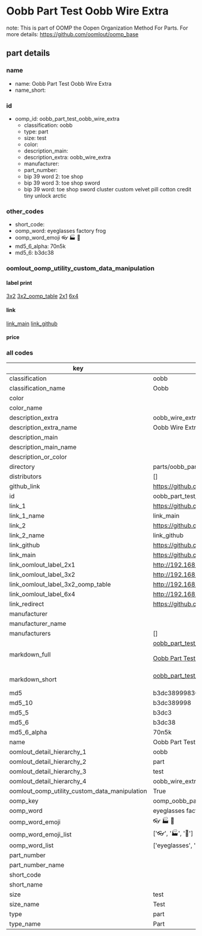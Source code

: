 # Oobb Part Test Oobb Wire Extra  

note: This is part of OOMP the Oopen Organization Method For Parts. For more details: https://github.com/oomlout/oomp_base

##  part details
  







### name
* name: Oobb Part Test Oobb Wire Extra
* name_short: 
### id
* oomp_id: oobb_part_test_oobb_wire_extra
  * classification: oobb
  * type: part
  * size: test
  * color: 
  * description_main: 
  * description_extra: oobb_wire_extra
  * manufacturer: 
  * part_number: 
  * bip 39 word 2: toe shop
  * bip 39 word 3: toe shop sword
  * bip 39 word: toe shop sword cluster custom velvet pill cotton credit tiny unlock arctic

### other_codes
* short_code: 
* oomp_word: eyeglasses factory frog
* oomp_word_emoji :eyeglasses: :factory: :frog:
* md5_6_alpha: 70n5k
* md5_6: b3dc38






### oomlout_oomp_utility_custom_data_manipulation
#### label print
[3x2](http://192.168.1.245:1112/?label=oomp%2070n5k)
[3x2_oomp_table](http://192.168.1.108:1112/?label=oomp%2070n5k)
[2x1](http://192.168.1.242:1112/?label=oomp%2070n5k)
[6x4](http://192.168.1.55:1112/?label=oomp%2070n5k)    

#### link

[link_main](https://github.com/oomlout/oomlout_oomp_version_1_messy/tree/main/parts/oobb_part_test_oobb_wire_extra) [link_github](https://github.com/oomlout/oomlout_oomp_version_1_messy/tree/main/parts/oobb_part_test_oobb_wire_extra)                             

#### price







### all codes 
| key | value |  
| --- | --- |  
| classification | oobb |  
| classification_name | Oobb |  
| color |  |  
| color_name |  |  
| description_extra | oobb_wire_extra |  
| description_extra_name | Oobb Wire Extra |  
| description_main |  |  
| description_main_name |  |  
| description_or_color |   |  
| directory | parts/oobb_part_test_oobb_wire_extra |  
| distributors | [] |  
| github_link | https://github.com/oomlout/oomlout_oomp_part_src/tree/main/parts/oobb_part_test_oobb_wire_extra |  
| id | oobb_part_test_oobb_wire_extra |  
| link_1 | https://github.com/oomlout/oomlout_oomp_version_1_messy/tree/main/parts/oobb_part_test_oobb_wire_extra |  
| link_1_name | link_main |  
| link_2 | https://github.com/oomlout/oomlout_oomp_version_1_messy/tree/main/parts/oobb_part_test_oobb_wire_extra |  
| link_2_name | link_github |  
| link_github | https://github.com/oomlout/oomlout_oomp_version_1_messy/tree/main/parts/oobb_part_test_oobb_wire_extra |  
| link_main | https://github.com/oomlout/oomlout_oomp_version_1_messy/tree/main/parts/oobb_part_test_oobb_wire_extra |  
| link_oomlout_label_2x1 | http://192.168.1.242:1112/?label=oomp%2070n5k |  
| link_oomlout_label_3x2 | http://192.168.1.245:1112/?label=oomp%2070n5k |  
| link_oomlout_label_3x2_oomp_table | http://192.168.1.108:1112/?label=oomp%2070n5k |  
| link_oomlout_label_6x4 | http://192.168.1.55:1112/?label=oomp%2070n5k |  
| link_redirect | https://github.com/oomlout/oomlout_oomp_version_1_messy/tree/main/parts/oobb_part_test_oobb_wire_extra |  
| manufacturer |  |  
| manufacturer_name |  |  
| manufacturers | [] |  
| markdown_full | [oobb_part_test_oobb_wire_extra](none)<br>[](none)<br>[Oobb Part Test Oobb Wire Extra](none)<br><br> |  
| markdown_short | [oobb_part_test_oobb_wire_extra](none)<br><br> |  
| md5 | b3dc38999830d49bc81b42c7b8b1af1c |  
| md5_10 | b3dc389998 |  
| md5_5 | b3dc3 |  
| md5_6 | b3dc38 |  
| md5_6_alpha | 70n5k |  
| name | Oobb Part Test Oobb Wire Extra |  
| oomlout_detail_hierarchy_1 | oobb |  
| oomlout_detail_hierarchy_2 | part |  
| oomlout_detail_hierarchy_3 | test |  
| oomlout_detail_hierarchy_4 | oobb_wire_extra |  
| oomlout_oomp_utility_custom_data_manipulation | True |  
| oomp_key | oomp_oobb_part_test_oobb_wire_extra |  
| oomp_word | eyeglasses factory frog |  
| oomp_word_emoji | :eyeglasses: :factory: :frog: |  
| oomp_word_emoji_list | [':eyeglasses:', ':factory:', ':frog:'] |  
| oomp_word_list | ['eyeglasses', 'factory', 'frog'] |  
| part_number |  |  
| part_number_name |  |  
| short_code |  |  
| short_name |  |  
| size | test |  
| size_name | Test |  
| type | part |  
| type_name | Part |  
